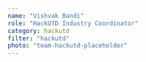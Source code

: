```yaml
---
name: "Vishvak Bandi"
role: "HackUTD Industry Coordinator"
category: hackutd
filter: "hackutd"
photo: "team-hackutd-placeholder"
---
```

